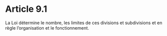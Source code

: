 # Article 9.1
La Loi détermine le nombre, les limites de ces divisions et subdivisions et en règle l’organisation et le fonctionnement.